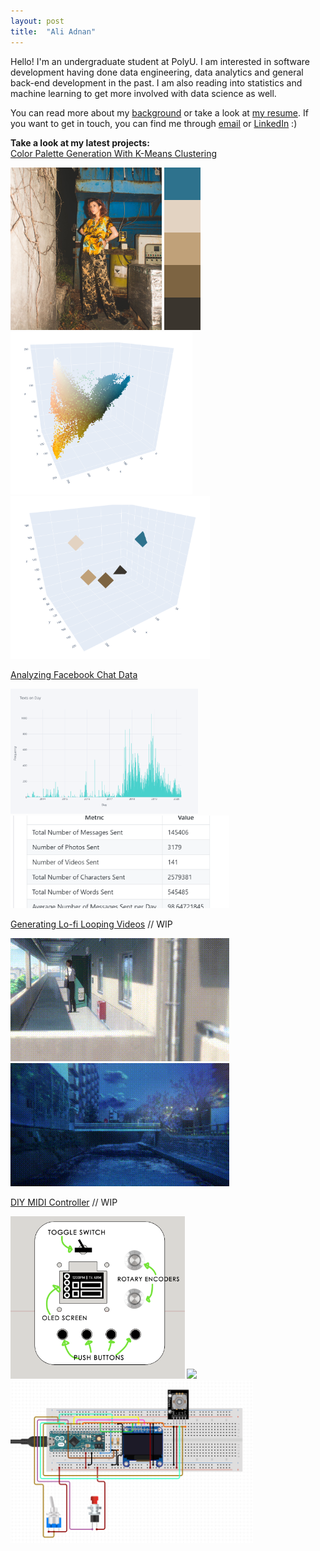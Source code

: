 ```yaml
---
layout: post
title:  "Ali Adnan"
---
```


Hello! I'm an undergraduate student at PolyU. I am interested in software development having done data engineering, data analytics and general back-end development in the past. I am also reading into statistics and machine learning to get more involved with data science as well.

You can read more about my [background][bg] or take a look at [my resume][resume]. If you want to get in touch, you can find me through [email][em] or [LinkedIn][li] :)

**Take a look at my latest projects:**  
[Color Palette Generation With K-Means Clustering][kmeans] 

<!-- <img src="assets\date_msgs.svg"  height="200"> -->
<img src="assets\DSC_4439.jpg"  height="260">
<img src="assets\colorpalette.png"  height="260">
<img src="assets\overall_pixel_plot.PNG"  height="260">
<img src="assets\kmeans_rotate.PNG"  height="260">

[Analyzing Facebook Chat Data][fb-data] 

<img src="assets\date_msgs.svg"  height="200">
<img src="assets\fbmessage.PNG"  width="350">


[Generating Lo-fi Looping Videos][lofi] // WIP 

<img src="assets\genLoop.gif"  width="350">
<img src="assets\genLoop2.gif"  width="350">

[DIY MIDI Controller][WIP] // WIP 

<img src="assets\midi\midi ctrl.png"  height="260">
<img src="assets\midi\WhatsApp Video 2020-04-14 at 2.02.11 PM_1.gif"  height="260">
<img src="assets\midi\Capture.PNG"  height="260">

 
[resume]: ./assets/ali-adnan_cv.pdf
[fb-data]: https://github.com/aliadnani/fb_message_analysis
[lofi]: https://github.com/aliadnani/lofi-background-generation
[bg]: ./about/
[WIP]: https://github.com/aliadnani/arduino-midi-controller
[em]: mailto:ali.adnani@hotmail.com
[li]: https://www.linkedin.com/in/ali-adnan-b89303160/
[kmeans]:https://github.com/aliadnani/kmeans-color-palette-visualization